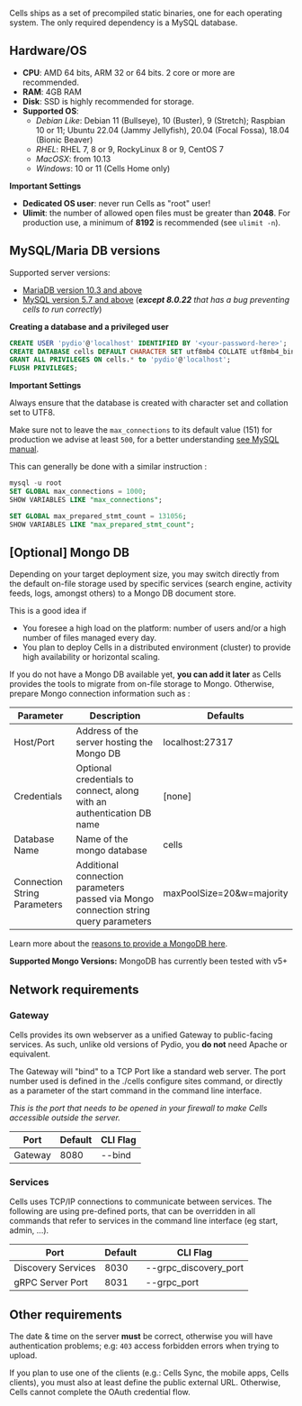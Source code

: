 Cells ships as a set of precompiled static binaries, one for each operating system. The only required dependency is a MySQL database.

## Hardware/OS

- **CPU**: AMD 64 bits, ARM 32 or 64 bits. 2 core or more are recommended.
- **RAM**: 4GB RAM
- **Disk**: SSD is highly recommended for storage.
- **Supported OS**:
  - _Debian Like_: Debian 11 (Bullseye), 10 (Buster), 9 (Stretch); Raspbian 10 or 11; Ubuntu 22.04 (Jammy Jellyfish), 20.04 (Focal Fossa), 18.04 (Bionic Beaver)
  - _RHEL_: RHEL 7, 8 or 9, RockyLinux 8 or 9, CentOS 7
  - _MacOSX_: from 10.13
  - _Windows_: 10 or 11 (Cells Home only)

**Important Settings**

- **Dedicated OS user**: never run Cells as "root" user!
- **Ulimit**: the number of allowed open files must be greater than **2048**. For production use, a minimum of **8192** is recommended (see `ulimit -n`).

## MySQL/Maria DB versions

Supported server versions:

- [MariaDB version 10.3 and above](https://downloads.mariadb.org/mariadb/repositories)
- [MySQL version 5.7 and above](https://dev.mysql.com/doc/refman/8.0/en/installing.html) (_**except 8.0.22** that has a bug preventing cells to run correctly_)

**Creating a database and a privileged user**

```SQL
CREATE USER 'pydio'@'localhost' IDENTIFIED BY '<your-password-here>';
CREATE DATABASE cells DEFAULT CHARACTER SET utf8mb4 COLLATE utf8mb4_bin;
GRANT ALL PRIVILEGES ON cells.* to 'pydio'@'localhost';
FLUSH PRIVILEGES;
```

**Important Settings** 

Always ensure that the database is created with character set and collation set to UTF8.

Make sure not to leave the `max_connections` to its default value (151) for production we advise at least `500`, for a better understanding [see MySQL manual](https://dev.mysql.com/doc/refman/8.0/en/too-many-connections.html).

This can generally be done with a similar instruction : 
```SQL
mysql -u root
SET GLOBAL max_connections = 1000;
SHOW VARIABLES LIKE "max_connections";

SET GLOBAL max_prepared_stmt_count = 131056;
SHOW VARIABLES LIKE "max_prepared_stmt_count";
```

## [Optional] Mongo DB

Depending on your target deployment size, you may switch directly from the default on-file storage used by specific services (search engine, activity feeds, logs, amongst others) to a Mongo DB document store. 

This is a good idea if  

- You foresee a high load on the platform:  number of users and/or a high number of files managed every day.   
- You plan to deploy Cells in a distributed environment (cluster) to provide high availability or horizontal scaling.  

If you do not have a Mongo DB available yet, **you can add it later** as Cells provides the tools to migrate from on-file storage to Mongo. Otherwise, prepare Mongo connection information such as : 

| Parameter                    | Description                                                                          | Defaults                  |
|------------------------------|--------------------------------------------------------------------------------------|---------------------------|
| Host/Port                    | Address of the server hosting the Mongo DB                                           | localhost:27317           |
| Credentials                  | Optional credentials to connect, along with an authentication DB name                | [none]                    |
| Database Name                | Name of the mongo database                                                           | cells                     |
| Connection String Parameters | Additional connection parameters passed via Mongo connection string query parameters | maxPoolSize=20&w=majority |

Learn more about the [reasons to provide a MongoDB here](./configuring-mongo-storage).

**Supported Mongo Versions:** MongoDB has currently been tested with v5+

## Network requirements

### Gateway
Cells provides its own webserver as a unified Gateway to public-facing services. As such, unlike old versions of Pydio, you **do not** need Apache or equivalent.

The Gateway will "bind" to a TCP Port like a standard web server. The port number used is defined in the ./cells configure sites command, or directly as a parameter of the start command in the command line interface.

_This is the port that needs to be opened in your firewall to make Cells accessible outside the server._

| Port    | Default | CLI Flag |
|---------|---------|----------|
| Gateway | 8080    | --bind   |

### Services
Cells uses TCP/IP connections to communicate between services. The following are using pre-defined ports, that can be overridden in all commands that refer to services in the command line interface (eg start, admin, ...).

| Port               | Default | CLI Flag              |
|--------------------|---------|-----------------------|
| Discovery Services | 8030    | --grpc_discovery_port |
| gRPC Server Port   | 8031    | --grpc_port           |

## Other requirements

The date & time on the server **must** be correct, otherwise you will have authentication problems; e.g: `403` access forbidden errors when trying to upload.

If you plan to use one of the clients (e.g.: Cells Sync, the mobile apps, Cells clients), you must also at least define the public external URL. Otherwise, Cells cannot complete the OAuth credential flow.
